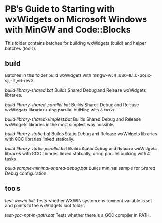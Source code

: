 PB’s Guide to Starting with wxWidgets on Microsoft Windows with MinGW and Code::Blocks
===============

This folder contains batches for building wxWidgets (build)
and helper batches (tools).


build
---------------
Batches in this folder build wxWidgets with mingw-w64 i686-8.1.0-posix-sjlj-rt_v6-rev0

*build-library-shared.bat*
Builds Shared Debug and Release wxWidgets libraries.

*build-library-shared-parallel.bat*
Builds Shared Debug and Release wxWidgets libraries
using parallel building with 4 tasks.

*build-library-shared-simplest.bat*
Builds Shared Debug and Release wxWidgets libraries
in the most simplest way possible.

*build-library-static.bat*
Builds Static Debug and Release wxWidgets libraries
with GCC libraries linked statically.

*build-library-static-parallel.bat*
Builds Static Debug and Release wxWidgets libraries
with GCC libraries linked statically,
using parallel building with 4 tasks.

*build-sample-minimal-shared-debug.bat*
Builds minimal sample for Shared Debug configuration.


tools
---------------

*test-wxwin.bat*
Tests whether WXWIN system environment variable is set and 
points to the wxWidgets root folder.

*test-gcc-not-in-path.bat*
Tests whether there is a GCC compiler in PATH.
